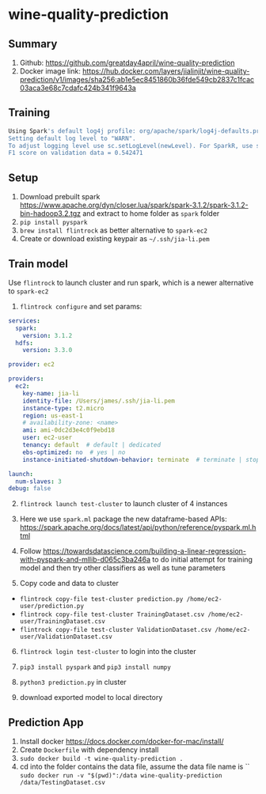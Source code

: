 # wine-quality-prediction

## Summary

1. Github: https://github.com/greatday4april/wine-quality-prediction
2. Docker image link: https://hub.docker.com/layers/jialinjit/wine-quality-prediction/v1/images/sha256:ab1e5ec8451860b36fde549cb2837c1fcac03aca3e68c7cdafc424b341f9643a


## Training

```bash
Using Spark's default log4j profile: org/apache/spark/log4j-defaults.properties
Setting default log level to "WARN".
To adjust logging level use sc.setLogLevel(newLevel). For SparkR, use setLogLevel(newLevel).
F1 score on validation data = 0.542471
```

## Setup

1. Download prebuilt spark https://www.apache.org/dyn/closer.lua/spark/spark-3.1.2/spark-3.1.2-bin-hadoop3.2.tgz and extract to home folder as `spark` folder
2. `pip install pyspark`
3. `brew install flintrock` as better alternative to `spark-ec2`
4. Create or download existing keypair as `~/.ssh/jia-li.pem`

## Train model

Use `flintrock` to launch cluster and run spark, which is a newer alternative to `spark-ec2`

1. `flintrock configure` and set params:

```yaml
services:
  spark:
    version: 3.1.2
  hdfs:
    version: 3.3.0

provider: ec2

providers:
  ec2:
    key-name: jia-li
    identity-file: /Users/james/.ssh/jia-li.pem
    instance-type: t2.micro
    region: us-east-1
    # availability-zone: <name>
    ami: ami-0dc2d3e4c0f9ebd18
    user: ec2-user
    tenancy: default  # default | dedicated
    ebs-optimized: no  # yes | no
    instance-initiated-shutdown-behavior: terminate  # terminate | stop

launch:
  num-slaves: 3
debug: false
```

2. `flintrock launch test-cluster` to launch cluster of 4 instances

3. Here we use `spark.ml` package the new dataframe-based APIs: https://spark.apache.org/docs/latest/api/python/reference/pyspark.ml.html

4. Follow https://towardsdatascience.com/building-a-linear-regression-with-pyspark-and-mllib-d065c3ba246a to do initial attempt for training model and then try other classifiers as well as tune parameters

5. Copy code and data to cluster
  - `flintrock copy-file test-cluster prediction.py /home/ec2-user/prediction.py`
  - `flintrock copy-file test-cluster TrainingDataset.csv /home/ec2-user/TrainingDataset.csv`
  - `flintrock copy-file test-cluster ValidationDataset.csv /home/ec2-user/ValidationDataset.csv`

6. `flintrock login test-cluster` to login into the cluster

7. `pip3 install pyspark` and `pip3 install numpy`

8. `python3 prediction.py` in cluster

9. download exported model to local directory

## Prediction App

1. Install docker https://docs.docker.com/docker-for-mac/install/
2. Create `Dockerfile` with dependency install
3. `sudo docker build -t wine-quality-prediction .`
4. cd into the folder contains the data file, assume the data file name is ``
`sudo docker run -v "$(pwd)":/data wine-quality-prediction /data/TestingDataset.csv`
